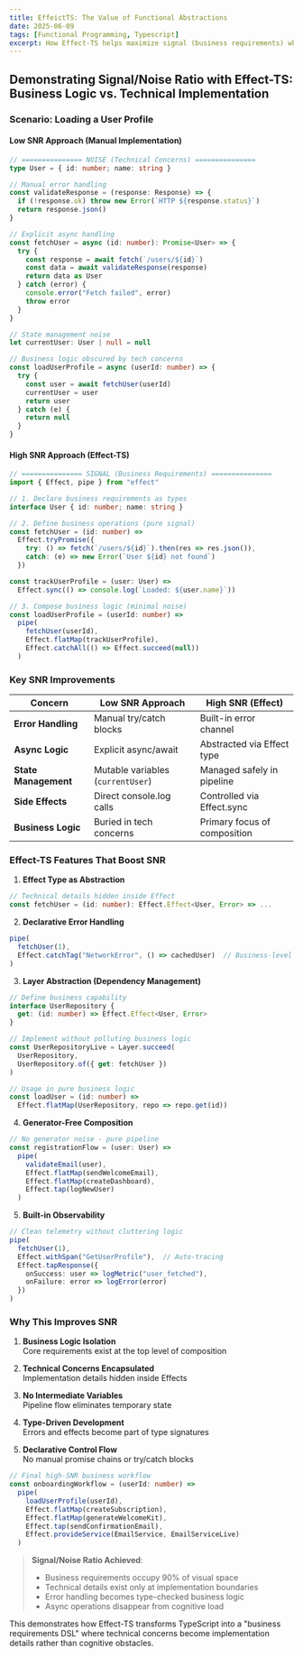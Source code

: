 ```yaml
---
title: EffeictTS: The Value of Functional Abstractions
date: 2025-06-09
tags: [Functional Programming, Typescript]
excerpt: How Effect-TS helps maximize signal (business requirements) while minimizing noise (technical implementation) through functional abstractions
---
```


## Demonstrating Signal/Noise Ratio with Effect-TS: Business Logic vs. Technical Implementation  

### Scenario: Loading a User Profile

#### Low SNR Approach (Manual Implementation)

```typescript
// =============== NOISE (Technical Concerns) ===============
type User = { id: number; name: string }

// Manual error handling
const validateResponse = (response: Response) => {
  if (!response.ok) throw new Error(`HTTP ${response.status}`)
  return response.json()
}

// Explicit async handling
const fetchUser = async (id: number): Promise<User> => {
  try {
    const response = await fetch(`/users/${id}`)
    const data = await validateResponse(response)
    return data as User
  } catch (error) {
    console.error("Fetch failed", error)
    throw error
  }
}

// State management noise
let currentUser: User | null = null

// Business logic obscured by tech concerns
const loadUserProfile = async (userId: number) => {
  try {
    const user = await fetchUser(userId)
    currentUser = user
    return user
  } catch (e) {
    return null
  }
}
```

#### High SNR Approach (Effect-TS)

```typescript
// =============== SIGNAL (Business Requirements) ===============
import { Effect, pipe } from "effect"

// 1. Declare business requirements as types
interface User { id: number; name: string }

// 2. Define business operations (pure signal)
const fetchUser = (id: number) => 
  Effect.tryPromise({
    try: () => fetch(`/users/${id}`).then(res => res.json()),
    catch: (e) => new Error(`User ${id} not found`)
  })

const trackUserProfile = (user: User) => 
  Effect.sync(() => console.log(`Loaded: ${user.name}`))

// 3. Compose business logic (minimal noise)
const loadUserProfile = (userId: number) => 
  pipe(
    fetchUser(userId),
    Effect.flatMap(trackUserProfile),
    Effect.catchAll(() => Effect.succeed(null))
  )
```

### Key SNR Improvements

| **Concern**          | **Low SNR Approach**               | **High SNR (Effect)**              |
|----------------------|-----------------------------------|-----------------------------------|
| **Error Handling**   | Manual try/catch blocks           | Built-in error channel            |
| **Async Logic**      | Explicit async/await              | Abstracted via Effect type        |
| **State Management** | Mutable variables (`currentUser`) | Managed safely in pipeline        |
| **Side Effects**     | Direct console.log calls          | Controlled via Effect.sync        |
| **Business Logic**   | Buried in tech concerns           | Primary focus of composition      |

### Effect-TS Features That Boost SNR

1. **Effect Type as Abstraction**

```typescript
// Technical details hidden inside Effect
const fetchUser = (id: number): Effect.Effect<User, Error> => ...
```

2. **Declarative Error Handling**

```typescript
pipe(
  fetchUser(1),
  Effect.catchTag("NetworkError", () => cachedUser)  // Business-level recovery
)
```

3. **Layer Abstraction (Dependency Management)**

```typescript
// Define business capability
interface UserRepository {
  get: (id: number) => Effect.Effect<User, Error>
}

// Implement without polluting business logic
const UserRepositoryLive = Layer.succeed(
  UserRepository,
  UserRepository.of({ get: fetchUser })
)

// Usage in pure business logic
const loadUser = (id: number) => 
  Effect.flatMap(UserRepository, repo => repo.get(id))
```

4. **Generator-Free Composition**

```typescript
// No generator noise - pure pipeline
const registrationFlow = (user: User) =>
  pipe(
    validateEmail(user),
    Effect.flatMap(sendWelcomeEmail),
    Effect.flatMap(createDashboard),
    Effect.tap(logNewUser)
  )
```

5. **Built-in Observability**

```typescript
// Clean telemetry without cluttering logic
pipe(
  fetchUser(1),
  Effect.withSpan("GetUserProfile"),  // Auto-tracing
  Effect.tapResponse({
    onSuccess: user => logMetric("user_fetched"),
    onFailure: error => logError(error)
  })
)
```

### Why This Improves SNR

1. **Business Logic Isolation**  
   Core requirements exist at the top level of composition

2. **Technical Concerns Encapsulated**  
   Implementation details hidden inside Effects

3. **No Intermediate Variables**  
   Pipeline flow eliminates temporary state

4. **Type-Driven Development**  
   Errors and effects become part of type signatures

5. **Declarative Control Flow**  
   No manual promise chains or try/catch blocks

```typescript
// Final high-SNR business workflow
const onboardingWorkflow = (userId: number) =>
  pipe(
    loadUserProfile(userId),
    Effect.flatMap(createSubscription),
    Effect.flatMap(generateWelcomeKit),
    Effect.tap(sendConfirmationEmail),
    Effect.provideService(EmailService, EmailServiceLive)
  )
```

> **Signal/Noise Ratio Achieved**:  
>
> - Business requirements occupy 90% of visual space  
> - Technical details exist only at implementation boundaries  
> - Error handling becomes type-checked business logic  
> - Async operations disappear from cognitive load  

This demonstrates how Effect-TS transforms TypeScript into a "business requirements DSL" where technical concerns become implementation details rather than cognitive obstacles.
